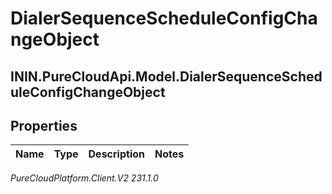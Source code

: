 # DialerSequenceScheduleConfigChangeObject

## ININ.PureCloudApi.Model.DialerSequenceScheduleConfigChangeObject

## Properties

|Name | Type | Description | Notes|
|------------ | ------------- | ------------- | -------------|



_PureCloudPlatform.Client.V2 231.1.0_
